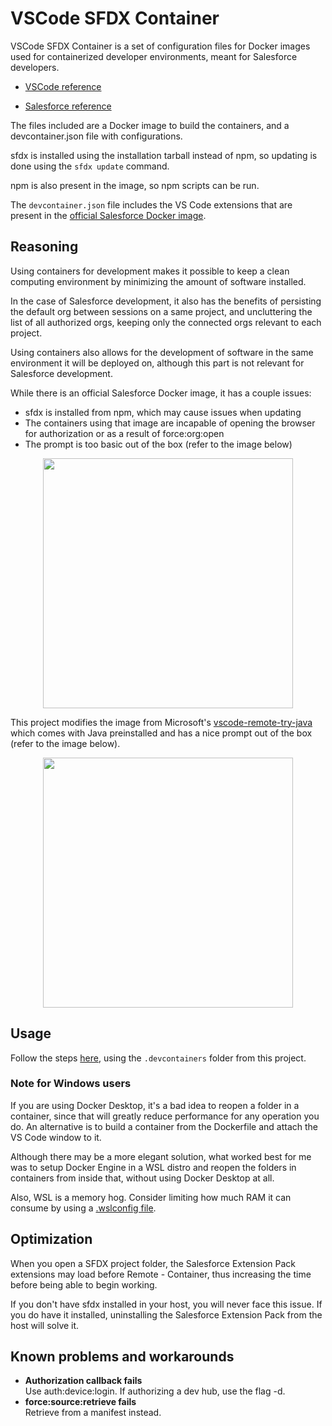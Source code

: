 # VSCode SFDX Container

VSCode SFDX Container is a set of configuration files for Docker images used for containerized developer environments, meant for Salesforce developers.

-   [VSCode reference](https://code.visualstudio.com/docs/remote/containers)

-   [Salesforce reference](https://developer.salesforce.com/tools/vscode/en/user-guide/remote-development/)

The files included are a Docker image to build the containers, and a devcontainer.json file with configurations.

sfdx is installed using the installation tarball instead of npm, so updating is done using the `sfdx update` command.

npm is also present in the image, so npm scripts can be run.

The `devcontainer.json` file includes the VS Code extensions that are present in the [official Salesforce Docker image](https://hub.docker.com/r/salesforce/salesforcedx).

## Reasoning

Using containers for development makes it possible to keep a clean computing environment by minimizing the amount of software installed.

In the case of Salesforce development, it also has the benefits of persisting the default org between sessions on a same project, and uncluttering the list of all authorized orgs, keeping only the connected orgs relevant to each project.

Using containers also allows for the development of software in the same environment it will be deployed on, although this part is not relevant for Salesforce development.

While there is an official Salesforce Docker image, it has a couple issues:

-   sfdx is installed from npm, which may cause issues when updating
-   The containers using that image are incapable of opening the browser for authorization or as a result of force:org:open
-   The prompt is too basic out of the box (refer to the image below)

<p align="center">
	<img src="https://user-images.githubusercontent.com/66442848/147389982-cb7da232-072f-4772-87d0-0284132b88b3.png" width="400" >
</p>

This project modifies the image from Microsoft's [vscode-remote-try-java](https://github.com/microsoft/vscode-remote-try-java) which comes with Java preinstalled and has a nice prompt out of the box (refer to the image below).

<p align="center">
    <img src="https://user-images.githubusercontent.com/66442848/147389380-2d4e88bc-70de-4ac1-8de7-01fcef5eb98e.png" width="400" >
</p>

## Usage

Follow the steps [here](https://code.visualstudio.com/docs/remote/containers), using the `.devcontainers` folder from this project.

### Note for Windows users

If you are using Docker Desktop, it's a bad idea to reopen a folder in a container, since that will greatly reduce performance for any operation you do. An alternative is to build a container from the Dockerfile and attach the VS Code window to it.

Although there may be a more elegant solution, what worked best for me was to setup Docker Engine in a WSL distro and reopen the folders in containers from inside that, without using Docker Desktop at all.

Also, WSL is a memory hog. Consider limiting how much RAM it can consume by using a [.wslconfig file](https://docs.microsoft.com/en-us/windows/wsl/wsl-config).

## Optimization

When you open a SFDX project folder, the Salesforce Extension Pack extensions may load before Remote - Container, thus increasing the time before being able to begin working.

If you don't have sfdx installed in your host, you will never face this issue. If you do have it installed, uninstalling the Salesforce Extension Pack from the host will solve it.

## Known problems and workarounds

-   **Authorization callback fails** <br/>
    Use auth:device:login. If authorizing a dev hub, use the flag -d.
-   **force:source:retrieve fails** <br />
    Retrieve from a manifest instead.
